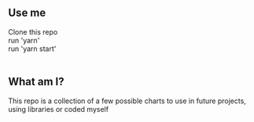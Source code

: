 ## Use me

Clone this repo </br>
run 'yarn' </br>
run 'yarn start' </br></br>

## What am I?

This repo is a collection of a few possible charts to use in future projects, using libraries or coded myself